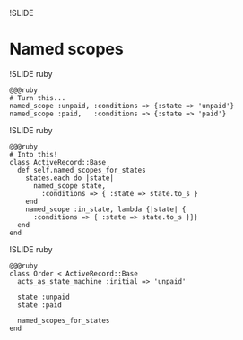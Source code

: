 !SLIDE

# Named scopes

!SLIDE ruby

    @@@ruby
    # Turn this...
    named_scope :unpaid, :conditions => {:state => 'unpaid'}
    named_scope :paid,   :conditions => {:state => 'paid'}

!SLIDE ruby

    @@@ruby
    # Into this!
    class ActiveRecord::Base
      def self.named_scopes_for_states
        states.each do |state|
          named_scope state,
            :conditions => { :state => state.to_s }
        end
        named_scope :in_state, lambda {|state| {
          :conditions => { :state => state.to_s }}}
      end
    end

!SLIDE ruby

    @@@ruby
    class Order < ActiveRecord::Base
      acts_as_state_machine :initial => 'unpaid'

      state :unpaid
      state :paid

      named_scopes_for_states
    end
